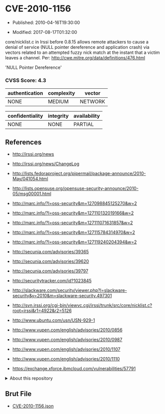 # CVE-2010-1156

- Published: 2010-04-16T19:30:00

- Modified: 2017-08-17T01:32:00

core/nicklist.c in Irssi before 0.8.15 allows remote attackers to cause a denial of service (NULL pointer dereference and application crash) via vectors related to an attempted fuzzy nick match at the instant that a victim leaves a channel. Per: http://cwe.mitre.org/data/definitions/476.html

'NULL Pointer Dereference'



### CVSS Score: **4.3**

| authentication | complexity | vector |
| --- | --- | --- |
| NONE | MEDIUM | NETWORK |

| confidentiality | integrity | availability |
| --- | --- | --- |
| NONE | NONE | PARTIAL |

## References

* http://irssi.org/news

* http://irssi.org/news/ChangeLog

* http://lists.fedoraproject.org/pipermail/package-announce/2010-May/041054.html

* http://lists.opensuse.org/opensuse-security-announce/2010-05/msg00001.html

* http://marc.info/?l=oss-security&m=127098845125270&w=2

* http://marc.info/?l=oss-security&m=127110132019166&w=2

* http://marc.info/?l=oss-security&m=127111071631857&w=2

* http://marc.info/?l=oss-security&m=127115784314970&w=2

* http://marc.info/?l=oss-security&m=127119240204394&w=2

* http://secunia.com/advisories/39365

* http://secunia.com/advisories/39620

* http://secunia.com/advisories/39797

* http://securitytracker.com/id?1023845

* http://slackware.com/security/viewer.php?l=slackware-security&y=2010&m=slackware-security.497301

* http://svn.irssi.org/cgi-bin/viewvc.cgi/irssi/trunk/src/core/nicklist.c?root=irssi&r1=4922&r2=5126

* http://www.ubuntu.com/usn/USN-929-1

* http://www.vupen.com/english/advisories/2010/0856

* http://www.vupen.com/english/advisories/2010/0987

* http://www.vupen.com/english/advisories/2010/1107

* http://www.vupen.com/english/advisories/2010/1110

* https://exchange.xforce.ibmcloud.com/vulnerabilities/57791

<details>
<summary>About this repository</summary> 

  This repository is part of the project [Live Hack CVE](https://github.com/Live-Hack-CVE). Main website can be found [www.live-hack.org](https://www.live-hack.org) 
  
  Made by [Sn0wAlice](https://github.com/Sn0wAlice) for the people that care about security and need to have a feed of the latest CVEs. Hope you enjoy it, don't forget to star the repo and follow me on [Twitter](https://twitter.com/Sn0wAlice) and [Github](https://github.com/Sn0wAlice). And that is my [personnal website](https://www.alice-snow.me/)

  - [Home Page](https://github.com/Live-Hack-CVE)
  - [Framework](https://github.com/Live-Hack-CVE/cve-framework)
  - [CVE database](https://github.com/Live-Hack-CVE/full_database)
  - [Changelog](https://github.com/Live-Hack-CVE/Changelog)
</details>

## Brut File

* [CVE-2010-1156.json](https://raw.githubusercontent.com/Live-Hack-CVE/full_database/main/cves/2010/CVE-2010-1156.json)

